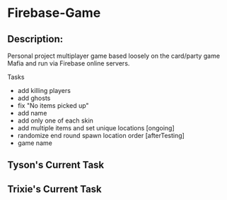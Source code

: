 # Firebase-Game

## Description:

Personal project multiplayer game based loosely on the card/party game Mafia and run via Firebase online servers.

Tasks
- add killing players
- add ghosts
- fix "No items picked up"
- add name
- add only one of each skin
- add multiple items and set unique locations [ongoing]
- randomize end round spawn location order [afterTesting]
- game name

Tyson's Current Task
- 

Trixie's Current Task
- 

